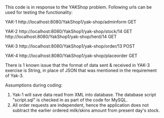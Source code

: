 This code is in response to the YAKShop problem. Following urls can be used for testing the functionality:

YAK-1
http://localhost:8080/YakShop1/yak-shop/adminform GET

YAK-2
http://localhost:8080/YakShop1/yak-shop/stock/14 GET
http://localhost:8080/YakShop1/yak-shop/herd/14 GET

YAK-3
http://localhost:8080/YakShop1/yak-shop/order/13 POST

YAK-4
http://localhost:8080/YakShop1/yak-shop/placeorder GET

There is 1 known issue that the format of data sent & received in YAK-3 exercise is String, in place of JSON that was mentioned in the requirement of Yak-3.

Assumptions during coding:
1) Yak-1 will save data read from XML into database. The database script "script.sql" is checked in as part of the code for MySQL.
2) All order requests are independent, hence the application does not subtract the earlier ordered milk/skins amount from present day's stock.
